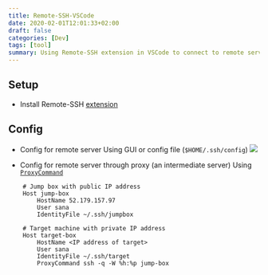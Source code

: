 ```yaml
---
title: Remote-SSH-VSCode
date: 2020-02-01T12:01:33+02:00
draft: false
categories: [Dev]
tags: [tool]
summary: Using Remote-SSH extension in VSCode to connect to remote server.
---
```


## Setup
+ Install Remote-SSH [extension](https://code.visualstudio.com/docs/remote/ssh)


## Config
+ Config for remote server
Using GUI or config file (`$HOME/.ssh/config`)
![](/images/remote-ssh-vscode.png)


+ Config for remote server through proxy (an intermediate server)
Using [`ProxyCommand`](https://code.visualstudio.com/blogs/2019/10/03/remote-ssh-tips-and-tricks)

```
    # Jump box with public IP address
    Host jump-box
        HostName 52.179.157.97
        User sana
        IdentityFile ~/.ssh/jumpbox

    # Target machine with private IP address
    Host target-box
        HostName <IP address of target>
        User sana
        IdentityFile ~/.ssh/target
        ProxyCommand ssh -q -W %h:%p jump-box
```

